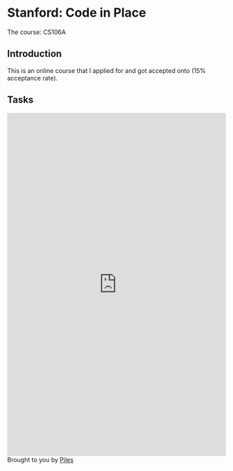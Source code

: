 # Stanford: Code in Place

The course: CS106A
## Introduction

This is an online course that I applied for and got accepted onto (15% acceptance rate).

## Tasks

<iframe src="https://codeinplace.stanford.edu/cip3/share/ONQrzvwkpnJfaAetjrIi" width="100%" height="790px" frameBorder="0" style="border: 0;"></iframe><br>Brought to you by <a href="" target="_blank">Piles</a>